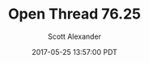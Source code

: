 ---
layout: podcast
title: "Open Thread 76.25"
author: Scott Alexander
description: https://slatestarcodex.com/2017/05/25/open-thread-76-25/
date: 2017-05-25 13:57:00 PDT
length: 85541
duration: 21
guid: open-thread-76-25
---